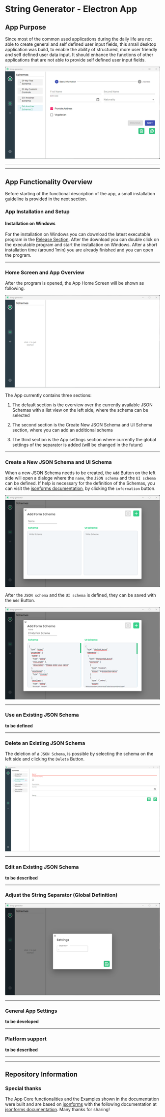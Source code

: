 # String Generator - Electron App

## App Purpose

Since most of the common used applications during the daily life are not able to create general and self defined user input fields, this small desktop application was build, to enable the ability of structured, more user friendly and self defined user data input. It should enhance the functions of other applications that are not able to provide self defined user input fields. 
 
![App Overview and Purpose](https://github.com/jakobgabriel/json-forms-string-generator/blob/main/docs/images/home_screen_another_schema_2.png)


----
----

## App Functionality Overview

Before starting of the functional description of the app, a small installation guideline is provided in the next section. 


### App Installation and Setup

#### Installation on Windows

For the installation on Windows you can download the latest executable program in the [Release Section](https://github.com/jakobgabriel/json-forms-string-generator/releases). After the download you can double click on the executable program and start the installation on Windows. 
After a short installation time (around 1min) you are already finished and you can open the program. 


----

### Home Screen and App Overview

After the program is opened, the App Home Screen will be shown as following. 

![App Home](https://github.com/jakobgabriel/json-forms-string-generator/blob/main/docs/images/home_screen.png)

The App currently contains three sections: 

1. The default section is the overview over the currently available JSON Schemas with a list view on the left side, where the schema can be selected

2. The second section is the Create New JSON Schema and UI Schema section, where you can add an additional schema 

3. The third section is the App settings section where currently the global settings of the separator is added (will be changed in the future)


----

### Create a New JSON Schema and UI Schema

When a new JSON Schema needs to be created, the `Add` Button on the left side will open a dialoge where the `name`, the `JSON schema` and the `UI schema` can be defined. If help is necessary for the definition of the Schemas, you can visit the [jsonforms documentation](https://jsonforms.io/), by clicking the `information` button.

![New JSON Schema and UI Schema](https://github.com/jakobgabriel/json-forms-string-generator/blob/main/docs/images/add_form_ui_schema.png)


After the `JSON schema` and the `UI schema` is defined, they can be saved with the `Add` Button.

![New JSON Schema and UI Schema Defined](https://github.com/jakobgabriel/json-forms-string-generator/blob/main/docs/images/add_form_ui_schema_definition.png)


----

### Use an Existing JSON Schema

**to be defined**


----

### Delete an Existing JSON Schema

The deletion of a `JSON Schema`, is possible by selecting the schema on the left side and clicking the `Delete` Button. 


![Delete existing JSON Schema and UI Schema](https://github.com/jakobgabriel/json-forms-string-generator/blob/main/docs/images/delete_existing_form_ui_schema.png)


----

### Edit an Existing JSON Schema

**to be described**


----

### Adjust the String Separator (Global Definition)



![Adjust Global String Separator](https://github.com/jakobgabriel/json-forms-string-generator/blob/main/docs/images/settings_separator.png)


----

### General App Settings 

**to be developed**


----

### Platform support

**to be described**


----
----

## Repository Information

### Special thanks

The App Core functionalities and the Examples shown in the documentation were built and are based on [jsonforms](https://github.com/eclipsesource/jsonforms) with the following documentation at [jsonforms documentation](https://jsonforms.io/). Many thanks for sharing!